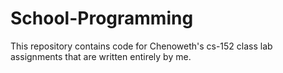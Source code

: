 # School-Programming
This repository contains code for Chenoweth's cs-152 class lab assignments that are written entirely by me.
